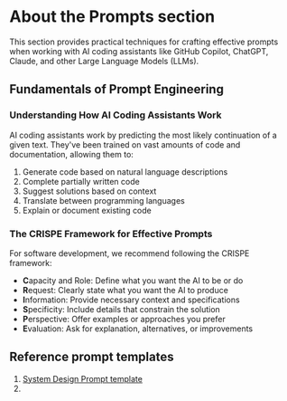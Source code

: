 # About the Prompts section
This section provides practical techniques for crafting effective prompts when working with AI coding assistants like GitHub Copilot, ChatGPT, Claude, and other Large Language Models (LLMs).

## Fundamentals of Prompt Engineering

### Understanding How AI Coding Assistants Work

AI coding assistants work by predicting the most likely continuation of a given text. They've been trained on vast amounts of code and documentation, allowing them to:

1. Generate code based on natural language descriptions
2. Complete partially written code
3. Suggest solutions based on context
4. Translate between programming languages
5. Explain or document existing code

### The CRISPE Framework for Effective Prompts

For software development, we recommend following the CRISPE framework:

- **C**apacity and Role: Define what you want the AI to be or do
- **R**equest: Clearly state what you want the AI to produce
- **I**nformation: Provide necessary context and specifications
- **S**pecificity: Include details that constrain the solution
- **P**erspective: Offer examples or approaches you prefer
- **E**valuation: Ask for explanation, alternatives, or improvements

## Reference prompt templates
1. [System Design Prompt template](system-design.md)
2. 